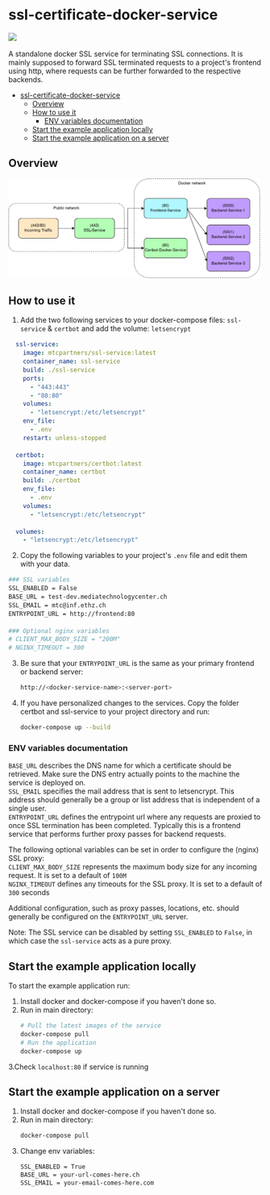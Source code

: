 # ssl-certificate-docker-service
<img src="https://img.shields.io/static/v1?label=status&message=in-review&color=orange">

A standalone docker SSL service for terminating SSL connections. It is mainly supposed to forward SSL terminated requests to a project's frontend using http, where requests can be further forwarded to the respective backends.

- [ssl-certificate-docker-service](#ssl-certificate-docker-service)
  - [Overview](#overview)
  - [How to use it](#how-to-use-it)
    - [ENV variables documentation](#env-variables-documentation)
  - [Start the example application locally](#start-the-example-application-locally)
  - [Start the example application on a server](#start-the-example-application-on-a-server)

## Overview
<img src="example-frontend/SSL-Service-Overview.png" width="500" alt="ssl-overview">

## How to use it
1. Add the two following services to your docker-compose files: `ssl-service` & `certbot` and add the volume: `letsencrypt`
```yaml
  ssl-service:
    image: mtcpartners/ssl-service:latest
    container_name: ssl-service
    build: ./ssl-service
    ports:
      - "443:443"
      - "80:80"
    volumes:
      - "letsencrypt:/etc/letsencrypt"
    env_file:
      - .env
    restart: unless-stopped

  certbot:
    image: mtcpartners/certbot:latest
    container_name: certbot
    build: ./certbot
    env_file:
      - .env
    volumes:
      - "letsencrypt:/etc/letsencrypt"
    
  volumes:
    - "letsencrypt:/etc/letsencrypt"
```

2. Copy the following variables to your project's `.env` file and edit them with your data.
```bash
### SSL variables
SSL_ENABLED = False
BASE_URL = test-dev.mediatechnologycenter.ch
SSL_EMAIL = mtc@inf.ethz.ch
ENTRYPOINT_URL = http://frontend:80

### Optional nginx variables
# CLIENT_MAX_BODY_SIZE = "200M"
# NGINX_TIMEOUT = 300
```
3. Be sure that your `ENTRYPOINT_URL` is the same as your primary frontend or backend server:
   ```bash
   http://<docker-service-name>:<server-port>
   ```

4. If you have personalized changes to the services. Copy the folder certbot and ssl-service to your project directory and run:
   ```bash
   docker-compose up --build
   ```

### ENV variables documentation
`BASE_URL` describes the DNS name for which a certificate should be retrieved. Make sure the DNS entry actually points to the machine the service is deployed on.  
`SSL_EMAIL` specifies the mail address that is sent to letsencrypt. This address should generally be a group or list address that is independent of a single user.  
`ENTRYPOINT_URL` defines the entrypoint url where any requests are proxied to once SSL termination has been completed. Typically this is a frontend service that performs further proxy passes for backend requests.  

The following optional variables can be set in order to configure the (nginx) SSL proxy:  
`CLIENT_MAX_BODY_SIZE` represents the maximum body size for any incoming request. It is set to a default of `100M`  
`NGINX_TIMEOUT` defines any timeouts for the SSL proxy. It is set to a default of `300` seconds 

Additional configuration, such as proxy passes, locations, etc. should generally be configured on the `ENTRYPOINT_URL` server.

Note: The SSL service can be disabled by setting `SSL_ENABLED` to `False`, in which case the `ssl-service` acts as a pure proxy.

## Start the example application locally

To start the example application run:

1. Install docker and docker-compose if you haven't done so.
2. Run in main directory:
   ```bash
   # Pull the latest images of the service
   docker-compose pull
   # Run the application
   docker-compose up
   ```
3.Check `localhost:80` if service is running

## Start the example application on a server

1. Install docker and docker-compose if you haven't done so.
2. Run in main directory:
   ```bash
   docker-compose pull
   ```
3. Change env variables:
   ```
   SSL_ENABLED = True
   BASE_URL = your-url-comes-here.ch
   SSL_EMAIL = your-email-comes-here.com
   ```
